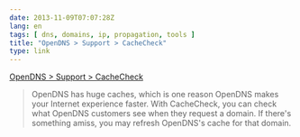 ```yaml
---
date: 2013-11-09T07:07:28Z
lang: en
tags: [ dns, domains, ip, propagation, tools ]
title: "OpenDNS > Support > CacheCheck"
type: link
---
```


[OpenDNS > Support > CacheCheck](http://www.opendns.com/support/cache/)

> OpenDNS has huge caches, which is one reason OpenDNS makes your
> Internet experience faster. With CacheCheck, you can check what
> OpenDNS customers see when they request a domain. If there's something
> amiss, you may refresh OpenDNS's cache for that domain.

